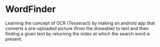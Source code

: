 # WordFinder
Learning the concept of OCR (Tesseract) by making an android app that converts a pre-uploaded picture (from the drawable) to text and then finding a given text by returning the index at which the search word is present.
